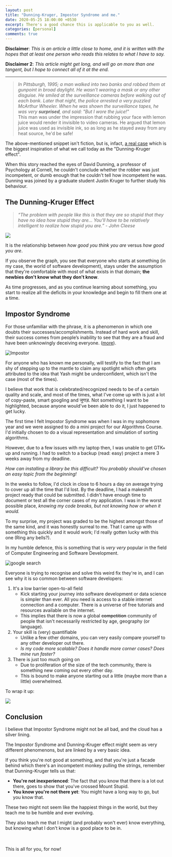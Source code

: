 ```yaml
---
layout: post
title: "Dunning-Kruger, Impostor Syndrome and me."
date: 2020-05-25 18:00:00 +0530
excerpt: There's a good chance this is applicable to you as well.
categories: [personal]
comments: true
---
```

**Disclaimer**: _This is an article a little close to home, and it is written with the hopes that at least one person who reads this relates to what I have to say._

**Disclaimer 2**: _This article might get long, and will go on more than one tangent, but I hope to connect all of it at the end._

<hr />

> _In Pittsburgh, 1995; a man walked into two banks and robbed them at gunpoint in broad daylight. He wasn't wearing a mask or any other disguise. He smiled at the surveillance cameras before walking out of each bank. Later that night, the police arrested a very puzzled McArthur Wheeler. When he was shown the surveillance tapes, he was very **surprised**, and said: "But I wore the juice!"_ <br /> This man was under the impression that rubbing your face with lemon juice would render it invisible to video cameras. He argued that lemon juice was used as invisible ink, so as long as he stayed away from any heat source, he'd be safe!

The above-mentioned snippet isn't fiction, but is, infact, [a real case](https://qz.com/986221/what-know-it-alls-dont-know-or-the-illusion-of-competence/) which is the biggest inspiration of what we call today as the "Dunning-Kruger effect".

When this story reached the eyes of David Dunning, a professor of Psychology at Cornell, he couldn't conclude whether the robber was just incompetent, or dumb enough that he couldn't tell how incompetent he was. Dunning was joined by a graduate student Justin Kruger to further study his behaviour.

## The Dunning-Kruger Effect
> _“The problem with people like this is that they are so stupid that they have no idea how stupid they are… You’ll have to be relatively intelligent to realize how stupid you are.” - John Cleese_

<img src="https://upload.wikimedia.org/wikipedia/commons/4/46/Dunning%E2%80%93Kruger_Effect_01.svg" />

It is the relationship between _how good you think you are_ versus _how good you are_. 

If you observe the graph, you see that everyone who starts at something (in my case, the world of software development), stays under the assumption that they're comfortable with most of what exists in that domain; **the newbies don't know what they don't know**.

As time progresses, and as you continue learning about something, you start to realize all the deficits in your knowledge and begin to fill them one at a time.

## Impostor Syndrome
For those unfamiliar with the phrase, it is a phenomenon in which one doubts their successes/accomplishments. Instead of hard work and skill, their success comes from people’s inability to see that they are a fraud and have been unknowingly deceiving everyone. ([more](https://en.wikipedia.org/wiki/Impostor_syndrome)).

![Impostor](https://raw.githubusercontent.com/yashshah1/blog/master/assets/3/impostor.png)

For anyone who has known me personally, will testify to the fact that I am shy of stepping up to the mantle to claim any spotlight which often gets attributed to the idea that Yash might be underconfident, which isn't the case (most of the times).

I believe that work that is celebrated/recognized needs to be of a certain quality and scale, and most of the times, what I've come up with is just a lot of copy-paste, smart googling and जुगाड़. Not something I want to be highlighted, because anyone would've been able to do it, I just happened to get lucky.

The first time I felt Impostor Syndrome was when I was in my sophomore year and we were assigned to do a mini project for our Algorithms Course. I'd initially chosen to do a visual representation and simulation of sorting algorithms. 

However, due to a few issues with my laptop then, I was unable to get GTK+ up and running. I had to switch to a backup (read: easy) project a mere 3 weeks away from my deadline.

_How can installing a library be this difficult? You probably should've chosen an easy topic from the beginning!_ 

In the weeks to follow, I'd clock in close to 6 hours a day on average trying to cover up all the time that I'd lost. By the deadline, I had a makeshift project ready that could be submitted. I didn't have enough time to document or test all the corner cases of my application. I was in the worst possible place, _knowing my code breaks, but not knowing how or when it would._

To my surprise, my project was graded to be the highest amongst those of the same kind, and it was honestly surreal to me. That I came up with something this quickly and it would work; I'd really gotten lucky with this one (Ring any bells?).

In my humble defence, this is something that is _very very_ popular in the field of Computer Engineering and Software Development.

![google search](https://raw.githubusercontent.com/yashshah1/blog/master/assets/3/google.png)

Everyone is trying to recognise and solve this weird fix they're in, and I can see why it is so common between software developers:

1. It's a low barrier open-to-all field
     - Kick starting your journey into software development or data science is simpler than ever. All you need is access to a stable internet connection and a computer. There is a universe of free tutorials and resources available on the internet.
     - This implies that there is now a global ~~competition~~ community of people that isn't necessarily restricted by age, geography (or language).
2. Your skill is (very) quantifiable
   - Unlike a few other domains, you can very easily compare yourself to any other developer out there.
   - _Is my code more scalable? Does it handle more corner cases? Does mine run faster?_
3. There is just too much going on
   - Due to proliferation of the size of the tech community, there is something new coming out every other day.
   - This is bound to make anyone starting out a little (maybe more than a little) overwhelmed.

To wrap it up:

<img src="https://imgs.xkcd.com/comics/impostor_syndrome.png">


## Conclusion

I believe that Impostor Syndrome might not be all bad, and the cloud has a silver lining.

The Impostor Syndrome and Dunning-Kruger effect might seem as very different phenomenons, but are linked by a very basic idea.

If you think you're not good at something, and that you're just a facade behind which there's an incompetent monkey pulling the strings, remember that Dunning-Kruger tells us that:
 - **You're not inexperienced**: The fact that you know that there is a lot out there, goes to show that you've crossed Mount Stupid.
 - **You know you're not there yet**: You might have a long way to go, but you know that.

These two might not seem like the happiest things in the world, but they teach me to be humble and ever evolving.

They also teach me that I might (and probably won't ever) know everything, but knowing what I don't know is a good place to be in.


<br /><br />
This is all for you, for now!